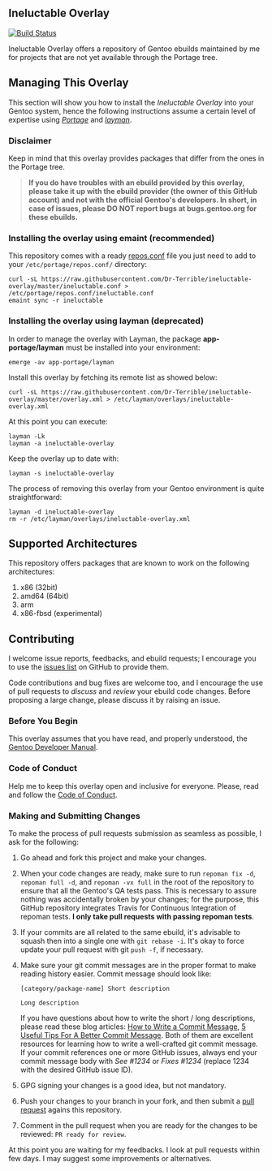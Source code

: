 ## Ineluctable Overlay

[![Build Status](https://travis-ci.org/Dr-Terrible/ineluctable-overlay.png)](https://travis-ci.org/Dr-Terrible/ineluctable-overlay)

Ineluctable Overlay offers a repository of Gentoo ebuilds maintained by me for projects that are not yet available through the Portage tree.

## Managing This Overlay

This section will show you how to install the _Ineluctable Overlay_ into your Gentoo system, hence the following instructions assume a certain level of expertise using [_Portage_](http://www.gentoo.org/doc/en/handbook/handbook-x86.xml?part=2&chap=1) and [_layman_]( http://layman.sourceforge.net).

### Disclaimer

Keep in mind that this overlay provides packages that differ from the ones in the Portage tree.

> **If you do have troubles with an ebuild provided by this overlay, please take it up with the ebuild provider (the owner of this GitHub account) and not with the official Gentoo's developers. In short, in case of issues, please DO NOT report bugs at bugs.gentoo.org for these ebuilds.**


### Installing the overlay using emaint (recommended)

This repository comes with a ready [repos.conf](https://wiki.gentoo.org/wiki//etc/portage/repos.conf) file you just need to add to your `/etc/portage/repos.conf/` directory:

```
curl -sL https://raw.githubusercontent.com/Dr-Terrible/ineluctable-overlay/master/ineluctable.conf > /etc/portage/repos.conf/ineluctable.conf
emaint sync -r ineluctable
```

### Installing the overlay using layman (deprecated)

In order to manage the overlay with Layman, the package **app-portage/layman** must be installed into your environment:

```
emerge -av app-portage/layman
```

Install this overlay by fetching its remote list as showed below:

```
curl -sL https://raw.githubusercontent.com/Dr-Terrible/ineluctable-overlay/master/overlay.xml > /etc/layman/overlays/ineluctable-overlay.xml
```

At this point you can execute:

```
layman -Lk
layman -a ineluctable-overlay
```

Keep the overlay up to date with:

```
layman -s ineluctable-overlay
```

The process of removing this overlay from your Gentoo environment is quite straightforward:

```
layman -d ineluctable-overlay
rm -r /etc/layman/overlays/ineluctable-overlay.xml
```

## Supported Architectures

This repository offers packages that are known to work on the following architectures:

1. x86 (32bit)
2. amd64 (64bit)
3. arm
4. x86-fbsd (experimental)


## Contributing

I welcome issue reports, feedbacks, and ebuild requests; I encourage you to use
the [issues list](https://github.com/Dr-Terrible/ineluctable-overlay/issues) on GitHub to
provide them.

Code contributions and bug fixes are welcome too, and I encourage the use of
pull requests to _discuss_ and _review_ your ebuild code changes. Before
proposing a large change, please discuss it by raising an issue.

### Before You Begin

This overlay assumes that you have read, and properly understood, the
[Gentoo Developer Manual](https://devmanual.gentoo.org).

### Code of Conduct

Help me to keep this overlay open and inclusive for everyone. Please, read and
follow the [Code of Conduct](CODE_OF_CONDUCT.md).

### Making and Submitting Changes

To make the process of pull requests submission as seamless as possible, I ask
for the following:

1. Go ahead and fork this project and make your changes.
2. When your code changes are ready, make sure to run `repoman fix -d`,
   `repoman full -d`, and `repoman -vx full` in the root of the repository to
   ensure that all the Gentoo's QA tests pass. This is necessary to assure
   nothing was accidentally broken by your changes; for the purpose, this GitHub
   repository integrates Travis for Continuous Integration of repoman tests.
   **I only take pull requests with passing repoman tests**.
3. If your commits are all related to the same ebuild, it's advisable to squash
   then into a single one with `git rebase -i`. It's okay to force update your
   pull request with git `push -f`, if necessary.
4. Make sure your git commit messages are in the proper format to make reading
   history easier. Commit message should look like:

   ```
   [category/package-name] Short description

   Long description
   ```

   If you have questions about how to write the short / long descriptions, please
   read these blog articles: [How to Write a Commit Message](http://chris.beams.io/posts/git-commit),
   [5 Useful Tips For A Better Commit Message](https://robots.thoughtbot.com/5-useful-tips-for-a-better-commit-message). Both of them are excellent resources for learning how to write a
   well-crafted git commit message. If your commit references one or more GitHub
   issues, always end your commit message body with _See #1234_ or _Fixes #1234_
   (replace 1234 with the desired GitHub issue ID).
5. GPG signing your changes is a good idea, but not mandatory.
6. Push your changes to your branch in your fork, and then submit a
   [pull request](https://help.github.com/send-pull-requests) agains this
   repository.
7. Comment in the pull request when you are ready for the changes to be
   reviewed: `PR ready for review`.

At this point you are waiting for my feedbacks. I look at pull requests within
few days. I may suggest some improvements or alternatives.
